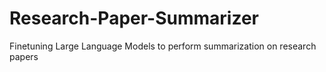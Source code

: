 # Research-Paper-Summarizer
Finetuning Large Language Models to perform summarization on research papers

